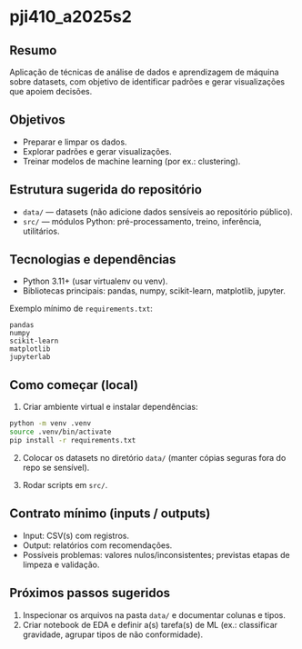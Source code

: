 # pji410_a2025s2


## Resumo
Aplicação de técnicas de análise de dados e aprendizagem de máquina sobre datasets, com objetivo de identificar padrões e gerar visualizações que apoiem decisões.


## Objetivos

- Preparar e limpar os dados.
- Explorar padrões e gerar visualizações.
- Treinar modelos de machine learning (por ex.:  clustering).

## Estrutura sugerida do repositório

- `data/` — datasets (não adicione dados sensíveis ao repositório público).
- `src/` — módulos Python: pré-processamento, treino, inferência, utilitários.


## Tecnologias e dependências

- Python 3.11+ (usar virtualenv ou venv).
- Bibliotecas principais: pandas, numpy, scikit-learn, matplotlib, jupyter.

Exemplo mínimo de `requirements.txt`:

```text
pandas
numpy
scikit-learn
matplotlib
jupyterlab
```

## Como começar (local)

1. Criar ambiente virtual e instalar dependências:

```bash
python -m venv .venv
source .venv/bin/activate
pip install -r requirements.txt
```

2. Colocar os datasets no diretório `data/` (manter cópias seguras fora do repo se sensível).

3. Rodar scripts em `src/`.

## Contrato mínimo (inputs / outputs)

- Input: CSV(s) com registros.
- Output: relatórios com recomendações.
- Possíveis problemas: valores nulos/inconsistentes; previstas etapas de limpeza e validação.

## Próximos passos sugeridos

1. Inspecionar os arquivos na pasta `data/` e documentar colunas e tipos.
2. Criar notebook de EDA e definir a(s) tarefa(s) de ML (ex.: classificar gravidade, agrupar tipos de não conformidade).